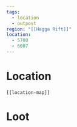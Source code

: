```yaml
---
tags:
  - location
  - outpost
region: "[[Hagga Rift]]"
location:
  - 5708
  - 6007
---
```

# Location
```meta-bind-embed
[[location-map]]
```
# Loot
